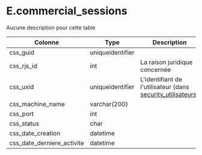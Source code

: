 # E.commercial_sessions

Aucune description pour cette table

Colonne|Type|Description
---|---|---
css_guid|uniqueidentifier|
css_rjs_id|int|La raison juridique concernée 
css_uxid|uniqueidentifier|L'identifiant de l'utilisateur (dans [security_utilisateurs](generated_security_utilisateurs.md)) 
css_machine_name|varchar(200)|
css_port|int|
css_status|char|
css_date_creation|datetime|
css_date_derniere_activite|datetime|
